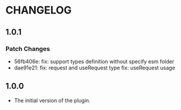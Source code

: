 # CHANGELOG

## 1.0.1

### Patch Changes

- 56fb406e: fix: support types definition without specify esm folder
- dae91e21: fix: request and useRequest type
  fix: useRequest usage

## 1.0.0

- The initial version of the plugin.
